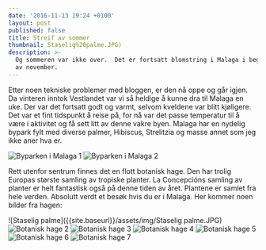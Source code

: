 ```yaml
---
date: '2016-11-13 19:24 +0100'
layout: post
published: false
title: Streif av sommer
thumbnail: Staselig%20palme.JPG)
description: >-
  Og sommeren var ikke over.  Det er fortsatt blomstring i Malaga i begynnelsen
  av november.
---
```


Etter noen tekniske problemer med bloggen, er den nå oppe og går igjen. Da vinteren inntok Vestlandet var vi så heldige å kunne dra til Malaga en uke. Der var det fortsatt godt og varmt, selvom kveldene var blitt kjøligere. Det var et fint tidspunkt å reise på, for nå var det passe temperatur til å være i aktivitet og få sett litt av denne vakre byen. Malaga har en nydelig bypark fylt med diverse palmer, Hibiscus, Strelitzia og masse annet som jeg ikke aner hva er. 

![Byparken i Malaga 1]({{site.baseurl}}/assets/img/IMG_1956.JPG)
![Byparken i Malaga 2]({{site.baseurl}}/assets/img/IMG_1952.JPG)
<!--more-->

Rett utenfor sentrum finnes det en flott botanisk hage. Den har trolig Europas største samling av tropiske planter. La Concepcións samling av planter er helt fantastisk også på denne tiden av året. Plantene er samlet fra hele verden. Absolutt verdt et besøk hvis du er i Malaga.
Her kommer noen bilder fra hagen: 

![Staselig palme]({{site.baseurl}}/assets/img/Staselig palme.JPG)
![Botanisk hage 2]({{site.baseurl}}/assets/img/IMG_1967.JPG)
![Botanisk hage 3]({{site.baseurl}}/assets/img/IMG_2133.JPG)
![Botanisk hage 4]({{site.baseurl}}/assets/img/IMG_2150.JPG)
![Botanisk hage 5]({{site.baseurl}}/assets/img/IMG_2161.JPG)
![Botanisk hage 6]({{site.baseurl}}/assets/img/IMG_2172.JPG)
![Botanisk hage 7]({{site.baseurl}}/assets/img/IMG_2186.JPG)

